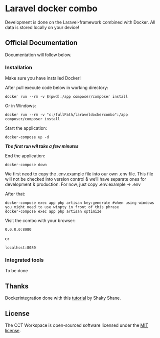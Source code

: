 # Laravel docker combo

Development is done on the Laravel-framework combined with Docker. All data is stored locally on your device! 

## Official Documentation

Documentation will follow below.

### Installation
Make sure you have installed Docker!

After pull execute code below in working directory: 

    docker run --rm -v $(pwd):/app composer/composer install

Or in Windows:

    docker run --rm -v "c:/fullPath/laraveldockercombo":/app composer/composer install

Start the application:

    docker-compose up -d

**_The first run wil take a few minutes_**

End the application:

    docker-compose down


We first need to copy the .env.example file into our own .env file. This file will not be checked into version control & we’ll have separate ones for development & production. For now, just copy .env.example -> .env

After that:

```
docker-compose exec app php artisan key:generate #when using windows you might need to use winpty in front of this phrase
docker-compose exec app php artisan optimize
```



Visit the combo with your browser:

	0.0.0.0:8080

or 

    localhost:8080



### Integrated tools
To be done

## Thanks

Dockerintegration done with this [tutorial](https://medium.com/@shakyShane/laravel-docker-part-1-setup-for-development-e3daaefaf3c) by Shaky Shane.

## License

The CCT Workspace is open-sourced software licensed under the [MIT license](http://opensource.org/licenses/MIT).
